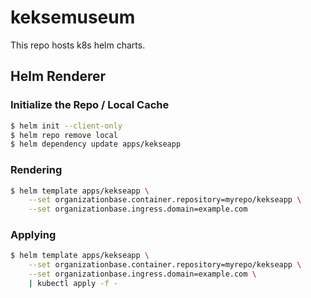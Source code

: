 # keksemuseum
This repo hosts k8s helm charts.

## Helm Renderer

### Initialize the Repo / Local Cache

```bash
$ helm init --client-only
$ helm repo remove local
$ helm dependency update apps/kekseapp
```

### Rendering

```bash
$ helm template apps/kekseapp \
    --set organizationbase.container.repository=myrepo/kekseapp \
    --set organizationbase.ingress.domain=example.com
```

### Applying

```bash
$ helm template apps/kekseapp \
    --set organizationbase.container.repository=myrepo/kekseapp \
    --set organizationbase.ingress.domain=example.com \
    | kubectl apply -f -
```
